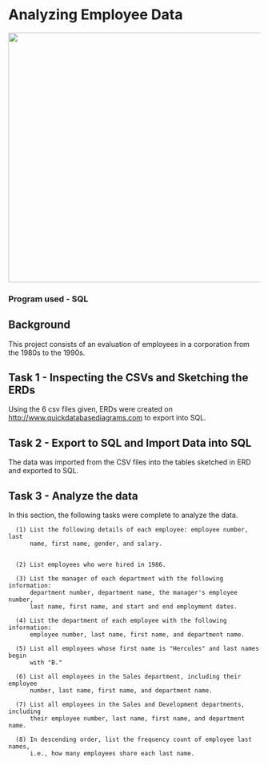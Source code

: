 # Analyzing Employee Data 

<img src = "https://thumbor.forbes.com/thumbor/960x0/https%3A%2F%2Fblogs-images.forbes.com%2Frebeccaskilbeck%2Ffiles%2F2019%2F02%2FMaintianing-Motivation-in-employees-Blog-Graphic-1200x861.jpg" width = 1000 height = 500> 

### Program used - SQL

## Background 

This project consists of an evaluation of employees in a corporation from the 1980s to the 1990s. 

## Task 1 - Inspecting the CSVs and Sketching the ERDs 

Using the 6 csv files given, ERDs were created on http://www.quickdatabasediagrams.com to export into SQL. 

## Task 2 - Export to SQL and Import Data into SQL 

The data was imported from the CSV files into the tables sketched in ERD and exported to SQL. 

## Task 3 - Analyze the data 

In this section, the following tasks were complete to analyze the data. 

      (1) List the following details of each employee: employee number, last             
          name, first name, gender, and salary.


      (2) List employees who were hired in 1986.

      (3) List the manager of each department with the following information:             
          department number, department name, the manager's employee number,              
          last name, first name, and start and end employment dates.

      (4) List the department of each employee with the following information:           
          employee number, last name, first name, and department name.

      (5) List all employees whose first name is "Hercules" and last names begin           
          with "B."

      (6) List all employees in the Sales department, including their employee            
          number, last name, first name, and department name.

      (7) List all employees in the Sales and Development departments, including           
          their employee number, last name, first name, and department name.

      (8) In descending order, list the frequency count of employee last names,           
          i.e., how many employees share each last name.
